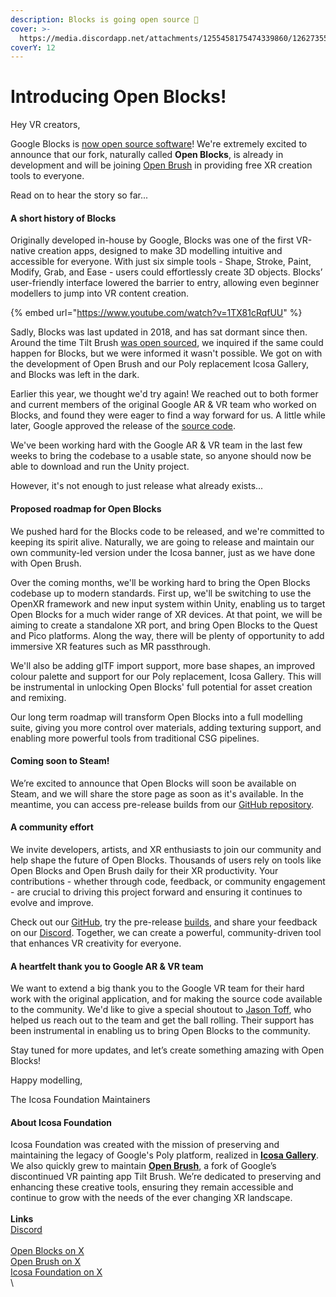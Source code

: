 ```yaml
---
description: Blocks is going open source 🎉
cover: >-
  https://media.discordapp.net/attachments/1255458175474339860/1262735516458029106/image.png?ex=6697ad97&is=66965c17&hm=1bf3b8cf430eb6570a059c3642140aa4712c86bb77bf60083068f6891a468723&=&format=webp&quality=lossless&width=1197&height=670
coverY: 12
---
```


# Introducing Open Blocks!

Hey VR creators,

Google Blocks is [now open source software](https://opensource.googleblog.com/2024/07/google-blocks-is-now-open-source.html)! We're extremely excited to announce that our fork, naturally called **Open Blocks**, is already in development and will be joining [Open Brush](https://openbrush.app) in providing free XR creation tools to everyone.

Read on to hear the story so far...

#### A short history of Blocks

Originally developed in-house by Google, Blocks was one of the first VR-native creation apps, designed to make 3D modelling intuitive and accessible for everyone. With just six simple tools - Shape, Stroke, Paint, Modify, Grab, and Ease - users could effortlessly create 3D objects. Blocks’ user-friendly interface lowered the barrier to entry, allowing even beginner modellers to jump into VR content creation.

{% embed url="https://www.youtube.com/watch?v=1TX81cRqfUU" %}

Sadly, Blocks was last updated in 2018, and has sat dormant since then. Around the time Tilt Brush [was open sourced](https://opensource.googleblog.com/2021/01/the-future-of-tilt-brush.html), we inquired if the same could happen for Blocks, but we were informed it wasn't possible. We got on with the development of Open Brush and our Poly replacement Icosa Gallery, and Blocks was left in the dark.

Earlier this year, we thought we'd try again! We reached out to both former and current members of the original Google AR & VR team who worked on Blocks, and found they were eager to find a way forward for us. A little while later, Google approved the release of the [source code](https://github.com/googlevr/blocks).

We've been working hard with the Google AR & VR team in the last few weeks to bring the codebase to a usable state, so anyone should now be able to download and run the Unity project.

However, it's not enough to just release what already exists...

#### Proposed roadmap for Open Blocks

We pushed hard for the Blocks code to be released, and we're committed to keeping its spirit alive. Naturally, we are going to release and maintain our own community-led version under the Icosa banner, just as we have done with Open Brush.

Over the coming months, we'll be working hard to bring the Open Blocks codebase up to modern standards. First up, we'll be switching to use the OpenXR framework and new input system within Unity, enabling us to target Open Blocks for a much wider range of XR devices. At that point, we will be aiming to create a standalone XR port, and bring Open Blocks to the Quest and Pico platforms. Along the way, there will be plenty of opportunity to add immersive XR features such as MR passthrough.

We'll also be adding glTF import support, more base shapes, an improved colour palette and support for our Poly replacement, Icosa Gallery. This will be instrumental in unlocking Open Blocks' full potential for asset creation and remixing.

Our long term roadmap will transform Open Blocks into a full modelling suite, giving you more control over materials, adding texturing support, and enabling more powerful tools from traditional CSG pipelines.

#### Coming soon to Steam!

We’re excited to announce that Open Blocks will soon be available on Steam, and we will share the store page as soon as it's available. In the meantime, you can access pre-release builds from our [GitHub repository](https://github.com/icosa-foundation/open-blocks/releases).

#### A community effort

We invite developers, artists, and XR enthusiasts to join our community and help shape the future of Open Blocks. Thousands of users rely on tools like Open Blocks and Open Brush daily for their XR productivity. Your contributions - whether through code, feedback, or community engagement - are crucial to driving this project forward and ensuring it continues to evolve and improve.

Check out our [GitHub](https://github.com/icosa-foundation/open-blocks), try the pre-release [builds](https://github.com/icosa-foundation/open-blocks/releases), and share your feedback on our [Discord](https://discord.gg/W7NCEYnEfy). Together, we can create a powerful, community-driven tool that enhances VR creativity for everyone.

#### A heartfelt thank you to Google AR & VR team

We want to extend a big thank you to the Google VR team for their hard work with the original application, and for making the source code available to the community. We'd like to give a special shoutout to [Jason Toff](https://x.com/jasontoff), who helped us reach out to the team and get the ball rolling. Their support has been instrumental in enabling us to bring Open Blocks to the community.

Stay tuned for more updates, and let’s create something amazing with Open Blocks!

Happy modelling,

The Icosa Foundation Maintainers

#### About Icosa Foundation

Icosa Foundation was created with the mission of preserving and maintaining the legacy of Google's Poly platform, realized in [**Icosa Gallery**](https://icosa.gallery). We also quickly grew to maintain [**Open Brush**](https://openbrush.app), a fork of Google’s discontinued VR painting app Tilt Brush. We’re dedicated to preserving and enhancing these creative tools, ensuring they remain accessible and continue to grow with the needs of the ever changing XR landscape.\
\
**Links**\
[Discord](https://discord.gg/W7NCEYnEfy)\
\
[Open Blocks on X](https://x.com/openblocksapp)\
[Open Brush on X](https://x.com/openbrushapp)\
[Icosa Foundation on X](https://x.com/IcosaFoundation)\
\


